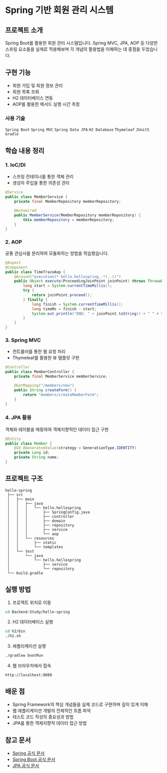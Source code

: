 # Spring 기반 회원 관리 시스템

## 프로젝트 소개
Spring Boot를 활용한 회원 관리 시스템입니다. Spring MVC, JPA, AOP 등 다양한 스프링 요소들을 실제로 적용해보며 각 개념의 활용법을 이해하는 데 중점을 두었습니다.


## 구현 기능
- 회원 가입 및 회원 정보 관리
- 회원 목록 조회
- H2 데이터베이스 연동
- AOP를 활용한 메서드 실행 시간 측정


### 사용 기술
`Spring Boot` `Spring MVC` `Spring Data JPA` `H2 Database` `Thymeleaf` `JUnit5` `Gradle`


## 학습 내용 정리

### 1. IoC/DI
- 스프링 컨테이너를 통한 객체 관리
- 생성자 주입을 통한 의존성 관리
```java
@Service
public class MemberService {
    private final MemberRepository memberRepository;
    
    @Autowired
    public MemberService(MemberRepository memberRepository) {
        this.memberRepository = memberRepository;
    }
}
```

### 2. AOP
공통 관심사를 분리하여 모듈화하는 방법을 학습했습니다.
```java
@Aspect
@Component
public class TimeTraceAop {
    @Around("execution(* hello.hellospring..*(..))")
    public Object execute(ProceedingJoinPoint joinPoint) throws Throwable {
        long start = System.currentTimeMillis();
        try {
            return joinPoint.proceed();
        } finally {
            long finish = System.currentTimeMillis();
            long timeMs = finish - start;
            System.out.println("END: " + joinPoint.toString() + " " + timeMs + "ms");
        }
    }
}
```

### 3. Spring MVC
- 컨트롤러를 통한 웹 요청 처리
- Thymeleaf를 활용한 뷰 템플릿 구현
```java
@Controller
public class MemberController {
    private final MemberService memberService;

    @GetMapping("/members/new")
    public String createForm() {
        return "members/createMemberForm";
    }
}
```

### 4. JPA 활용
객체와 테이블을 매핑하여 객체지향적인 데이터 접근 구현
```java
@Entity
public class Member {
    @Id @GeneratedValue(strategy = GenerationType.IDENTITY)
    private Long id;
    private String name;
}
```


## 프로젝트 구조
```
hello-spring
 ├── src
 │   ├── main
 │   │   ├── java
 │   │   │   └── hello.hellospring
 │   │   │       ├── SpringConfig.java
 │   │   │       ├── controller
 │   │   │       ├── domain
 │   │   │       ├── repository
 │   │   │       ├── service
 │   │   │       └── aop
 │   │   └── resources
 │   │       ├── static
 │   │       └── templates
 │   └── test
 │       └── java
 │           └── hello.hellospring
 │               ├── service
 │               └── repository
 └── build.gradle
```
  

## 실행 방법

1. 프로젝트 위치로 이동
```bash
cd Backend-Study/hello-spring
```

2. H2 데이터베이스 실행
```bash
cd h2/bin
./h2.sh
```

3. 애플리케이션 실행
```bash
./gradlew bootRun
```

4. 웹 브라우저에서 접속
```
http://localhost:8080
```

## 배운 점
- Spring Framework의 핵심 개념들을 실제 코드로 구현하며 깊이 있게 이해
- 웹 애플리케이션 개발의 전체적인 흐름 파악
- 테스트 코드 작성의 중요성과 방법
- JPA를 통한 객체지향적 데이터 접근 방법


## 참고 문서
- [Spring 공식 문서](https://docs.spring.io/spring-framework/reference/)
- [Spring Boot 공식 문서](https://docs.spring.io/spring-boot/docs/current/reference/html/)
- [JPA 공식 문서](https://docs.spring.io/spring-data/jpa/docs/current/reference/html/)
